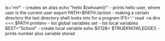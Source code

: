 ls='rm*' - creates an alias
echo "hello $(whoami)!" - prints hello user, where user is the current user
export PATH=$PATH:/action - making a certain directory the last directory shell looks into for a program
IFS=':' read -ra dirs <<< $PATH
printenv - list global variables
set - list local variables
BEST="School" - create local variable
exho $((128+ $TRUEKNOWLEDGE)) - prints number plus variable stored
